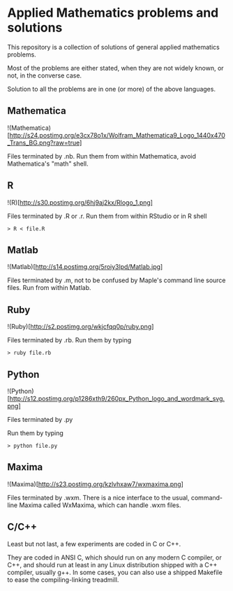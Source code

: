 # Applied Mathematics problems and solutions

This repository is a collection of solutions of general applied mathematics problems.

Most of the problems are either stated, when they are not widely known, or not, in the converse case.

Solution to all the problems are in one (or more) of the above languages.

## Mathematica

!(Mathematica)[http://s24.postimg.org/e3cx78o1x/Wolfram_Mathematica9_Logo_1440x470_Trans_BG.png?raw=true]

Files terminated by .nb. Run them from within Mathematica, avoid Mathematica's "math" shell.

## R

!(R)[http://s30.postimg.org/6hj9aj2kx/Rlogo_1.png]

Files terminated by .R or .r. Run them from within RStudio or in R shell

```
> R < file.R
```

## Matlab

!(Matlab)[http://s14.postimg.org/5roiy3lpd/Matlab.jpg]

Files terminated by .m, not to be confused by Maple's command line source files. Run from within Matlab.

## Ruby

!(Ruby)[http://s2.postimg.org/wkjcfqq0p/ruby.png]

Files terminated by .rb. Run them by typing

```
> ruby file.rb
```

## Python

!(Python)[http://s12.postimg.org/p1286xth9/260px_Python_logo_and_wordmark_svg.png]

Files terminated by .py

Run them by typing

```
> python file.py
```

## Maxima

!(Maxima)[http://s23.postimg.org/kzlvhxaw7/wxmaxima.png]

Files terminated by .wxm. There is a nice interface to the usual, command-line Maxima called WxMaxima, which can handle .wxm files.

## C/C++

Least but not last, a few experiments are coded in C or C++. 

They are coded in ANSI C, which should run on any modern C compiler, or C++, and should run at least in any Linux distribution shipped with a C++ compiler, usually g++. In some cases, you can also use a shipped Makefile to ease the compiling-linking treadmill.
